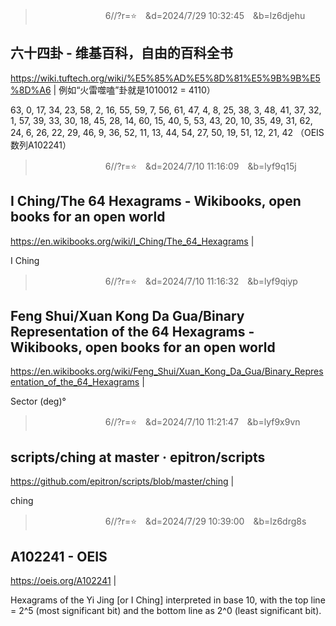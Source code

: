 
>　　　　　　　　6//?r=⭐　&d=2024/7/29 10:32:45　&b=lz6djehu
## 六十四卦 - 维基百科，自由的百科全书
https://wiki.tuftech.org/wiki/%E5%85%AD%E5%8D%81%E5%9B%9B%E5%8D%A6
|
例如“火雷噬嗑”卦就是1010012 = 4110）

63, 0, 17, 34, 23, 58, 2, 16, 55, 59, 7, 56, 61, 47, 4, 8, 25, 38, 3, 48, 41, 37, 32, 1, 57, 39, 33, 30, 18, 45, 28, 14, 60, 15, 40, 5, 53, 43, 20, 10, 35, 49, 31, 62, 24, 6, 26, 22, 29, 46, 9, 36, 52, 11, 13, 44, 54, 27, 50, 19, 51, 12, 21, 42 （OEIS数列A102241）

>　　　　　　　　6//?r=⭐　&d=2024/7/10 11:16:09　&b=lyf9q15j
## I Ching/The 64 Hexagrams - Wikibooks, open books for an open world
https://en.wikibooks.org/wiki/I_Ching/The_64_Hexagrams
|

I Ching

>　　　　　　　　6//?r=⭐　&d=2024/7/10 11:16:32　&b=lyf9qiyp
## Feng Shui/Xuan Kong Da Gua/Binary Representation of the 64 Hexagrams - Wikibooks, open books for an open world
https://en.wikibooks.org/wiki/Feng_Shui/Xuan_Kong_Da_Gua/Binary_Representation_of_the_64_Hexagrams
|

Sector (deg)°

>　　　　　　　　6//?r=⭐　&d=2024/7/10 11:21:47　&b=lyf9x9vn
## scripts/ching at master · epitron/scripts
https://github.com/epitron/scripts/blob/master/ching
|

ching

>　　　　　　　　6//?r=⭐　&d=2024/7/29 10:39:00　&b=lz6drg8s
## A102241 - OEIS
https://oeis.org/A102241
|

Hexagrams of the Yi Jing [or I Ching] interpreted in base 10, with the top line = 2^5 (most significant bit) and the bottom line as 2^0 (least significant bit).
